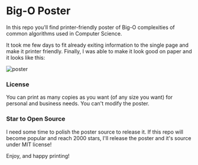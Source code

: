 # Big-O Poster

In this repo you'll find printer-friendly poster of Big-O complexities of common algorithms used in Computer Science.

It took me few days to fit already exiting information to the single page and make it printer friendly. Finally, I was able to make it look good on paper and it looks like this:

![poster](https://cloud.githubusercontent.com/assets/1477672/16572711/6fd95eb8-4220-11e6-9389-c384da8553e0.jpg)

### License

You can print as many copies as you want (of any size you want) for personal and business needs. You can't modify the poster.

### Star to Open Source

I need some time to polish the poster source to release it. If this repo will become popular and reach 2000 stars, I'll release the poster and it's source under MIT license!

Enjoy, and happy printing!
